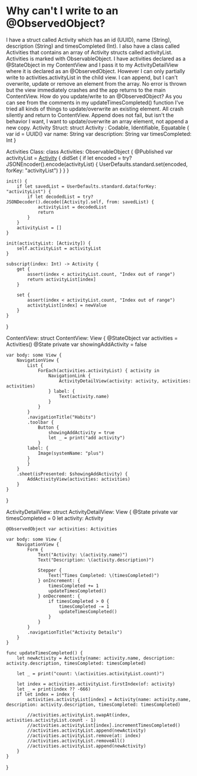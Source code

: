 
# Why can't I write to an @ObservedObject?

I have a struct called Activity which has an id (UUID), name (String), description (String) and timesCompleted (Int).
I also have a class called Activities that contains an array of Activity structs called activityList. Activities is marked with ObservableObject.
I have activities declared as a @StateObject in my ContentView and I pass it to my ActivityDetailView where it is declared as an @ObservedObject.
However I can only partially write to activities.activityList in the child view. I can append, but I can't overwrite, update or remove an element from the array. No error is thrown but the view immediately crashes and the app returns to the main ContentView.
How do you update/write to an @ObservedObject? As you can see from the comments in my updateTimesCompleted() function I've tried all kinds of things to update/overwrite an existing element. All crash silently and return to ContentView. Append does not fail, but isn't the behavior I want, I want to update/overwrite an array element, not append a new copy.
Activity Struct:
struct Activity : Codable, Identifiable, Equatable {
    var id = UUID()
    var name: String
    var description: String
    var timesCompleted: Int
}

Activities Class:
class Activities: ObservableObject {
    @Published var activityList = [Activity]() {
        didSet {
            if let encoded = try? JSONEncoder().encode(activityList) {
                UserDefaults.standard.set(encoded, forKey: "activityList")
            }
        }
    }
    
    init() {
        if let savedList = UserDefaults.standard.data(forKey: "activityList") {
            if let decodedList = try? JSONDecoder().decode([Activity].self, from: savedList) {
                activityList = decodedList
                return
            }
        }
        activityList = []
    }
    
    init(activityList: [Activity]) {
        self.activityList = activityList
    }
    
    subscript(index: Int) -> Activity {
        get {
            assert(index < activityList.count, "Index out of range")
            return activityList[index]
        }
        
        set {
            assert(index < activityList.count, "Index out of range")
            activityList[index] = newValue
        }
    }
}

ContentView:
struct ContentView: View {
    @StateObject var activities = Activities()
    @State private var showingAddActivity = false
    
    var body: some View {
        NavigationView {
            List {
                ForEach(activities.activityList) { activity in
                    NavigationLink {
                        ActivityDetailView(activity: activity, activities: activities)
                    } label: {
                        Text(activity.name)
                    }
                }
            }
            .navigationTitle("Habits")
            .toolbar {
                Button {
                    showingAddActivity = true
                    let _ = print("add activity")
                }
            label: {
                Image(systemName: "plus")
            }
            }
        }
        .sheet(isPresented: $showingAddActivity) {
            AddActivityView(activities: activities)
        }
    }
}

ActivityDetailView:
struct ActivityDetailView: View {
    @State private var timesCompleted = 0
    let activity: Activity
    
    @ObservedObject var activities: Activities
    
    var body: some View {
        NavigationView {
            Form {
                Text("Activity: \(activity.name)")
                Text("Description: \(activity.description)")
                
                Stepper {
                    Text("Times Completed: \(timesCompleted)")
                } onIncrement: {
                    timesCompleted += 1
                    updateTimesCompleted()
                } onDecrement: {
                    if timesCompleted > 0 {
                        timesCompleted -= 1
                        updateTimesCompleted()
                    }
                }
            }
            .navigationTitle("Activity Details")
        }
    }
    
    func updateTimesCompleted() {
        let newActivity = Activity(name: activity.name, description: activity.description, timesCompleted: timesCompleted)

        let _ = print("count: \(activities.activityList.count)")
        
        let index = activities.activityList.firstIndex(of: activity)
        let _ = print(index ?? -666)
        if let index = index {
            activities.activityList[index] = Activity(name: activity.name, description: activity.description, timesCompleted: timesCompleted)
            
            //activities.activityList.swapAt(index, activities.activityList.count - 1)
            //activities.activityList[index].incrementTimesCompleted()
            //activities.activityList.append(newActivity)
            //activities.activityList.remove(at: index)
            //activities.activityList.removeAll()
            //activities.activityList.append(newActivity)
        }
    }
}


        